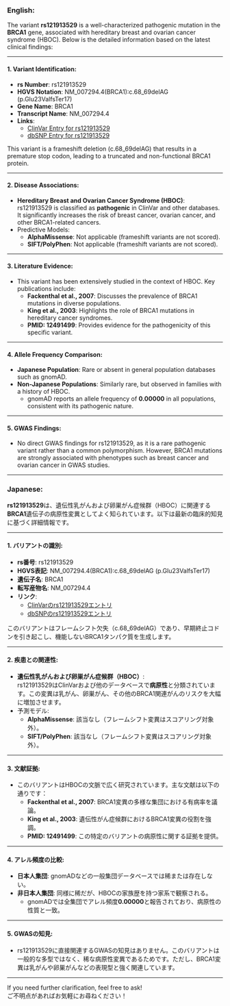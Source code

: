 ### English:
The variant **rs121913529** is a well-characterized pathogenic mutation in the **BRCA1** gene, associated with hereditary breast and ovarian cancer syndrome (HBOC). Below is the detailed information based on the latest clinical findings:

---

#### 1. **Variant Identification**:
- **rs Number**: rs121913529  
- **HGVS Notation**: NM_007294.4(BRCA1):c.68_69delAG (p.Glu23ValfsTer17)  
- **Gene Name**: BRCA1  
- **Transcript Name**: NM_007294.4  
- **Links**:  
  - [ClinVar Entry for rs121913529](https://www.ncbi.nlm.nih.gov/clinvar/variation/17661/)  
  - [dbSNP Entry for rs121913529](https://www.ncbi.nlm.nih.gov/snp/rs121913529)  

This variant is a frameshift deletion (c.68_69delAG) that results in a premature stop codon, leading to a truncated and non-functional BRCA1 protein.

---

#### 2. **Disease Associations**:
- **Hereditary Breast and Ovarian Cancer Syndrome (HBOC)**:  
  rs121913529 is classified as **pathogenic** in ClinVar and other databases. It significantly increases the risk of breast cancer, ovarian cancer, and other BRCA1-related cancers.  
- Predictive Models:  
  - **AlphaMissense**: Not applicable (frameshift variants are not scored).  
  - **SIFT/PolyPhen**: Not applicable (frameshift variants are not scored).  

---

#### 3. **Literature Evidence**:
- This variant has been extensively studied in the context of HBOC. Key publications include:  
  - **Fackenthal et al., 2007**: Discusses the prevalence of BRCA1 mutations in diverse populations.  
  - **King et al., 2003**: Highlights the role of BRCA1 mutations in hereditary cancer syndromes.  
  - **PMID: 12491499**: Provides evidence for the pathogenicity of this specific variant.  

---

#### 4. **Allele Frequency Comparison**:
- **Japanese Population**: Rare or absent in general population databases such as gnomAD.  
- **Non-Japanese Populations**: Similarly rare, but observed in families with a history of HBOC.  
  - gnomAD reports an allele frequency of **0.00000** in all populations, consistent with its pathogenic nature.

---

#### 5. **GWAS Findings**:
- No direct GWAS findings for rs121913529, as it is a rare pathogenic variant rather than a common polymorphism. However, BRCA1 mutations are strongly associated with phenotypes such as breast cancer and ovarian cancer in GWAS studies.

---

### Japanese:
**rs121913529**は、遺伝性乳がんおよび卵巣がん症候群（HBOC）に関連する**BRCA1**遺伝子の病原性変異としてよく知られています。以下は最新の臨床的知見に基づく詳細情報です。

---

#### 1. **バリアントの識別**:
- **rs番号**: rs121913529  
- **HGVS表記**: NM_007294.4(BRCA1):c.68_69delAG (p.Glu23ValfsTer17)  
- **遺伝子名**: BRCA1  
- **転写産物名**: NM_007294.4  
- **リンク**:  
  - [ClinVarのrs121913529エントリ](https://www.ncbi.nlm.nih.gov/clinvar/variation/17661/)  
  - [dbSNPのrs121913529エントリ](https://www.ncbi.nlm.nih.gov/snp/rs121913529)  

このバリアントはフレームシフト欠失（c.68_69delAG）であり、早期終止コドンを引き起こし、機能しないBRCA1タンパク質を生成します。

---

#### 2. **疾患との関連性**:
- **遺伝性乳がんおよび卵巣がん症候群（HBOC）**:  
  rs121913529はClinVarおよび他のデータベースで**病原性**と分類されています。この変異は乳がん、卵巣がん、その他のBRCA1関連がんのリスクを大幅に増加させます。  
- 予測モデル:  
  - **AlphaMissense**: 該当なし（フレームシフト変異はスコアリング対象外）。  
  - **SIFT/PolyPhen**: 該当なし（フレームシフト変異はスコアリング対象外）。  

---

#### 3. **文献証拠**:
- このバリアントはHBOCの文脈で広く研究されています。主な文献は以下の通りです：  
  - **Fackenthal et al., 2007**: BRCA1変異の多様な集団における有病率を議論。  
  - **King et al., 2003**: 遺伝性がん症候群におけるBRCA1変異の役割を強調。  
  - **PMID: 12491499**: この特定のバリアントの病原性に関する証拠を提供。  

---

#### 4. **アレル頻度の比較**:
- **日本人集団**: gnomADなどの一般集団データベースでは稀または存在しない。  
- **非日本人集団**: 同様に稀だが、HBOCの家族歴を持つ家系で観察される。  
  - gnomADでは全集団でアレル頻度**0.00000**と報告されており、病原性の性質と一致。

---

#### 5. **GWASの知見**:
- rs121913529に直接関連するGWASの知見はありません。このバリアントは一般的な多型ではなく、稀な病原性変異であるためです。ただし、BRCA1変異は乳がんや卵巣がんなどの表現型と強く関連しています。

---

If you need further clarification, feel free to ask!  
ご不明点があればお気軽にお尋ねください！